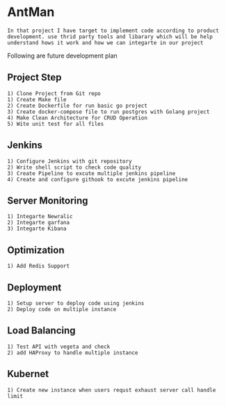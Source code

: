 # AntMan
    In that project I have target to implement code according to product development. use thrid party tools and libarary which will be help understand hows it work and how we can integarte in our project


Following are future development plan
## Project Step
    1) Clone Project from Git repo
    1) Create Make file
    2) Create Dockerfile for run basic go project
    3) Create docker-compose file to run postgres with Golang project
    4) Make Clean Architecture for CRUD Operation
    5) Wite unit test for all files

## Jenkins
    1) Configure Jenkins with git repository
    2) Write shell script to check code quality
    3) Create Pipeline to excute multiple jenkins pipeline
    4) Create and configure githook to excute jenkins pipeline

## Server Monitoring
    1) Integarte Newralic
    2) Integarte garfana
    3) Integarte Kibana

## Optimization
    1) Add Redis Support

## Deployment
    1) Setup server to deploy code using jenkins
    2) Deploy code on multiple instance

## Load Balancing
    1) Test API with vegeta and check
    2) add HAProxy to handle multiple instance

## Kubernet
    1) Create new instance when users requst exhaust server call handle limit